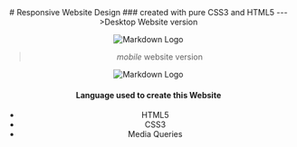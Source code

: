 <!-- Headings -->
<center>
# Responsive Website Design
### created with pure CSS3 and HTML5
---
>Desktop Website version

![Markdown Logo](https://s25.postimg.cc/8qg7b961b/Screenshot-2018-5-1_Traversy_Media_HTML5_Website.jpg)

<!-- Italics -->
>*mobile* website version

![Markdown Logo](https://s25.postimg.cc/f45aeqvkf/mobile.jpg)

#### Language used to create this Website
<!-- UL -->
* HTML5
* CSS3
* Media Queries
</center>
